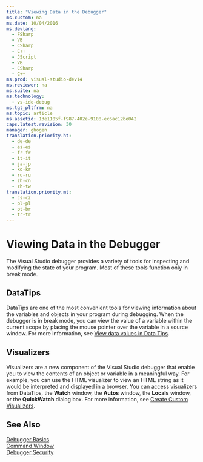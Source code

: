 ```yaml
---
title: "Viewing Data in the Debugger"
ms.custom: na
ms.date: 10/04/2016
ms.devlang: 
  - FSharp
  - VB
  - CSharp
  - C++
  - JScript
  - VB
  - CSharp
  - C++
ms.prod: visual-studio-dev14
ms.reviewer: na
ms.suite: na
ms.technology: 
  - vs-ide-debug
ms.tgt_pltfrm: na
ms.topic: article
ms.assetid: 13e1105f-f987-402e-9108-ec6ac12be042
caps.latest.revision: 30
manager: ghogen
translation.priority.ht: 
  - de-de
  - es-es
  - fr-fr
  - it-it
  - ja-jp
  - ko-kr
  - ru-ru
  - zh-cn
  - zh-tw
translation.priority.mt: 
  - cs-cz
  - pl-pl
  - pt-br
  - tr-tr
---
```

# Viewing Data in the Debugger
The Visual Studio debugger provides a variety of tools for inspecting and modifying the state of your program. Most of these tools function only in break mode.  
  
## DataTips  
 DataTips are one of the most convenient tools for viewing information about the variables and objects in your program during debugging. When the debugger is in break mode, you can view the value of a variable within the current scope by placing the mouse pointer over the variable in a source window. For more information, see [View data values in Data Tips](../VS_debugger/View-data-values-in-Data-Tips--in-the-code-editor.md).  
  
## Visualizers  
 Visualizers are a new component of the Visual Studio debugger that enable you to view the contents of an object or variable in a meaningful way. For example, you can use the HTML visualizer to view an HTML string as it would be interpreted and displayed in a browser. You can access visualizers from DataTips, the **Watch** window, the **Autos** window, the **Locals** window, or the **QuickWatch** dialog box. For more information, see [Create Custom Visualizers](../VS_debugger/Create-Custom-Visualizers-of-Data.md).  
  
## See Also  
 [Debugger Basics](../VS_debugger/Debugger-Basics.md)   
 [Command Window](../VS_IDE/Command-Window.md)   
 [Debugger Security](../VS_debugger/Debugger-Security.md)